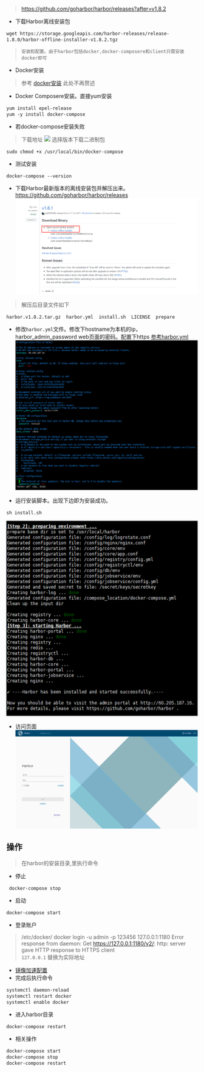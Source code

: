 > https://github.com/goharbor/harbor/releases?after=v1.8.2

- 下载Harbor离线安装包
```base
wget https://storage.googleapis.com/harbor-releases/release-1.8.0/harbor-offline-installer-v1.8.2.tgz
```

> `安装和配置。由于harbor包括docker,docker-composere和client只需安装docker即可`
- Docker安装
> 参考 [docker安装](/docker/docker_install.md) 此处不再赘述

- Docker Composere安装。直接yum安装
```shell script
yum install epel-release
yum -y install docker-compose
```

- 若docker-compose安装失败
> 下载地址 ![](https://github.com/docker/compose/releases) 选择版本下载二进制包
```shell script
sudo chmod +x /usr/local/bin/docker-compose
```
- 测试安装
```shell script
docker-compose --version
```

- 下载Harbor最新版本的离线安装包并解压出来。https://github.com/goharbor/harbor/releases
![](../images/harbor/harbor_01.png)
> 解压后目录文件如下
```shell script
harbor.v1.8.2.tar.gz  harbor.yml  install.sh  LICENSE  prepare
```
- 修改`harbor.yml`文件。修改下hostname为本机的ip，harbor_admin_password web页面的密码。配置下https
[参考harbor.yml](conf/yml/harbor.yml.md)
![](../images/harbor/harbor_02.jpg)

- 运行安装脚本。出现下边即为安装成功。
```shell script
sh install.sh
```
![](../images/harbor/harbor_03.png)

- 访问页面
![](../images/harbor/harbor_04.png)


## 操作
> 在harbor的安装目录,里执行命令
- 停止
```shell script
 docker-compose stop
```
- 启动
```shell script
docker-compose start
```

- 登录账户
> /etc/docker/
> docker login -u admin -p 123456 127.0.0.1:1180
> Error response from daemon: Get https://127.0.0.1:1180/v2/: http: server gave HTTP response to HTTPS client  
> `127.0.0.1` 替换为实际地址

- [镜像加速配置](../docker/docker_boost.md)
- 完成后执行命令
```shell script
systemctl daemon-reload
systemctl restart docker
systemctl enable docker
```
- 进入harbor目录
```shell script
docker-compose restart
```
- 相关操作
```shell script
docker-compose start
docker-compose stop
docker-compose restart
```